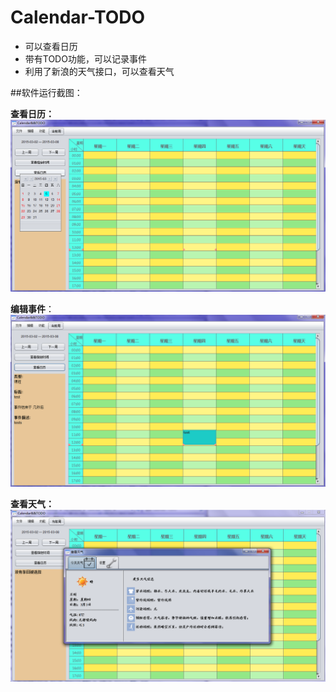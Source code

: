 # Calendar-TODO

* 可以查看日历
* 带有TODO功能，可以记录事件
* 利用了新浪的天气接口，可以查看天气


##软件运行截图：

**查看日历：**
![查看日历](./doc/pic/checkCalendar.png)

**编辑事件**：
![编辑事件](./doc/pic/checkTODO.png)

**查看天气：**
![查看天气](./doc/pic/checkWeather.png)